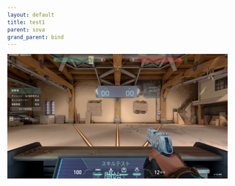 ```yaml
---
layout: default
title: test1
parent: sova
grand_parent: bind
---
```


![sample](/image/valorant_sample.png)